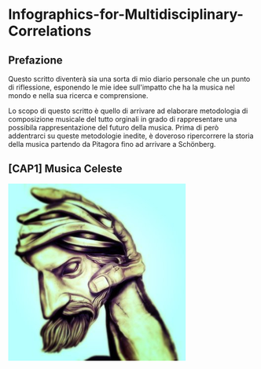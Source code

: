 # Infographics-for-Multidisciplinary-Correlations

## Prefazione

Questo scritto diventerà sia una sorta di mio diario personale che un punto di riflessione, esponendo le mie idee sull'impatto che ha la musica nel mondo e nella sua ricerca e comprensione.

Lo scopo di questo scritto è quello di arrivare ad elaborare metodologia di composizione musicale del tutto orginali in grado di rappresentare una possibila rappresentazione del futuro della musica.
Prima di però addentrarci su queste metodologie inedite, è doveroso ripercorrere la storia della musica partendo da Pitagora fino ad arrivare a Schönberg.

## [CAP1] Musica Celeste

![pitagora](img/pitagora.jpg)
